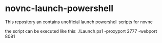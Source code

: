 # novnc-launch-powershell
This repository an contains unofficial launch powershell scripts for novnc

the script can be executed like this:
.\Launch.ps1 -proxyport 2777 -webport 8081
